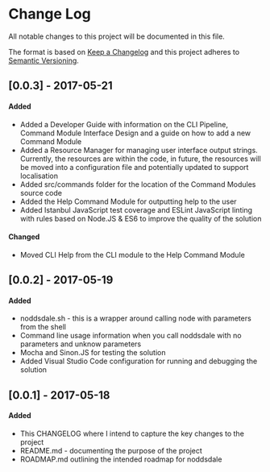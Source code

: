 # Change Log
All notable changes to this project will be documented in this file.

The format is based on [Keep a Changelog](http://keepachangelog.com/)
and this project adheres to [Semantic Versioning](http://semver.org/).

## [0.0.3] - 2017-05-21
#### Added
- Added a Developer Guide with information on the CLI Pipeline, Command Module Interface Design and a guide on how to add a new Command Module
- Added a Resource Manager for managing user interface output strings.  Currently, the resources are within the code, in future, the resources will be moved into a configuration file and potentially updated to support localisation
- Added src/commands folder for the location of the Command Modules source code
- Added the Help Command Module for outputting help to the user 
- Added Istanbul JavaScript test coverage and ESLint JavaScript linting with rules based on Node.JS & ES6 to improve the quality of the solution

#### Changed
- Moved CLI Help from the CLI module to the Help Command Module

## [0.0.2] - 2017-05-19
#### Added
- noddsdale.sh - this is a wrapper around calling node with parameters from the shell
- Command line usage information when you call noddsdale with no parameters and unknow parameters
- Mocha and Sinon.JS for testing the solution
- Added Visual Studio Code configuration for running and debugging the solution

## [0.0.1] - 2017-05-18
#### Added
- This CHANGELOG where I intend to capture the key changes to the project
- README.md - documenting the purpose of the project
- ROADMAP.md outlining the intended roadmap for noddsdale